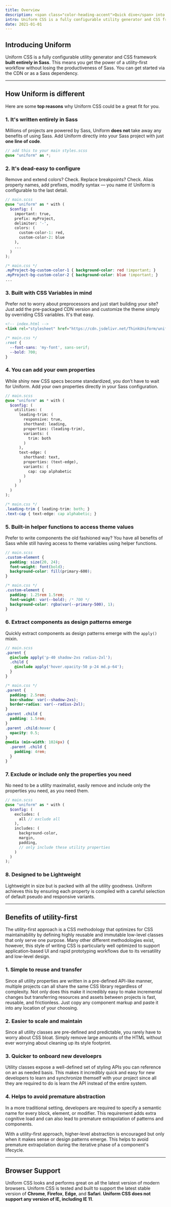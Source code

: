```yaml
---
title: Overview
description: <span class="color-heading-accent">Quick dive</span> into Uniform CSS and its features ✌️
intro: Uniform CSS is a fully configurable utility generator and CSS framework **built entirely in Sass**. This means you get the power of a utility-first workflow without losing the productiveness of Sass. You can get started via the CDN or as a Sass dependency.
date: 2021-01-01
---
```


## Introducing Uniform

Uniform CSS is a fully configurable utility generator and CSS framework **built entirely in Sass**. This means you get the power of a utility-first workflow without losing the productiveness of Sass. You can get started via the CDN or as a Sass dependency.

---

## How Uniform is different

Here are some **top reasons** why Uniform CSS could be a great fit for you.

### 1. It's written entirely in Sass

Millions of projects are powered by Sass, Uniform **does not** take away any benefits of using Sass. Add Uniform directly into your Sass project with just **one line of code**.

```scss
// add this to your main styles.scss
@use "uniform" as *;
```

### 2. It's dead-easy to configure

Remove and extend colors? Check. Replace breakpoints? Check. Alias property names, add prefixes, modify syntax &mdash; you name it! Uniform is configurable to the last detail.

```scss
// main.scss
@use "uniform" as * with (
  $config: (
    important: true,
    prefix: myProject,
    delimiter: '-',
    colors: (
      custom-color-1: red,
      custom-color-2: blue
    ),
    ...
  )
);
```

```css
/* main.css */
.myProject-bg-custom-color-1 { background-color: red !important; }
.myProject-bg-custom-color-2 { background-color: blue !important; }
...
```

### 3. Built with CSS Variables in mind

Prefer not to worry about preprocessors and just start building your site? Just add the pre-packaged CDN version and customize the theme simply by overriding CSS variables. It's that easy.

```html
<!-- index.html -->
<link rel="stylesheet" href="https://cdn.jsdelivr.net/ThinkUniform/uniformcss/css/uniform.min.css" />
```

```css
/* main.css */
:root {
  --font-sans: 'my-font', sans-serif;
  --bold: 700;
}
```

### 4. You can add your own properties

While shiny new CSS specs become standardized, you don’t have to wait for Uniform. Add your own properties directly in your Sass configuration.

```scss
// main.scss
@use "uniform" as * with (
  $config: (
    utilities: (
      leading-trim: (
        responsive: true,
        shorthand: leading,
        properties: (leading-trim),
        variants: (
          trim: both
        )
      ),
      text-edge: (
        shorthand: text,
        properties: (text-edge),
        variants: (
          cap: cap alphabetic
        )
      )
    )
  )
);
```

```css
/* main.css */
.leading-trim { leading-trim: both; }
.text-cap { text-edge: cap alphabetic; }
```

### 5. Built-in helper functions to access theme values

Prefer to write components the old fashioned way? You have all benefits of Sass while still having access to theme variables using helper functions.

```scss
// main.scss
.custom-element {
  padding: size(20, 24);
  font-weight: font(bold);
  background-color: fill(primary-600);
}
```

```css
/* main.css */
.custom-element {
  padding: 1.25rem 1.5rem;
  font-weight: var(--bold); /* 700 */
  background-color: rgba(var(--primary-500), 1);
}
```

### 6. Extract components as design patterns emerge

Quickly extract components as design patterns emerge with the `apply()` mixin.

```scss
// main.scss
.parent {
  @include apply('p-40 shadow-2xs radius-2xl');
  .child {
    @include apply('hover.opacity-50 p-24 md.p-64');
  }
}
```

```css
/* main.css */
.parent {
  padding: 2.5rem;
  box-shadow: var(--shadow-2xs);
  border-radius: var(--radius-2xl);
}
.parent .child {
  padding: 1.5rem;
}
.parent .child:hover {
  opacity: 0.5;
}
@media (min-width: 1024px) {
  .parent .child {
    padding: 4rem;
  }
}
```

### 7. Exclude or include only the properties you need

No need to be a utility maximalist, easily remove and include only the properties you need, as you need them.

```scss
// main.scss
@use "uniform" as * with (
  $config: (
    excludes: (
      all // exclude all
    ),
    includes: (
      background-color, 
      margin, 
      padding,
      // only include these utility properties
    )
  )
);
```

### 8. Designed to be Lightweight

Lightweight in size but is packed with all the utility goodness. Uniform achieves this by ensuring each property is compiled with a careful selection of default pseudo and responsive variants.

---

## Benefits of utility-first

The utility-first approach is a CSS methodology that optimizes for CSS maintainability by defining highly reusable and immutable low-level classes that only serve one purpose. Many other different methodologies exist, however, this style of writing CSS is particularly well optimized to support application-based UI and rapid prototyping workflows due to its versatility and low-level design.

### 1. Simple to reuse and transfer

Since all utility properties are written in a pre-defined API-like manner, multiple projects can all share the same CSS library regardless of complexity. Not only does this make it incredibly easy to make incremental changes but transferring resources and assets between projects is fast, reusable, and frictionless. Just copy any component markup and paste it into any location of your choosing.

### 2. Easier to scale and maintain

Since all utility classes are pre-defined and predictable, you rarely have to worry about CSS bloat. Simply remove large amounts of the HTML without ever worrying about cleaning up its style footprint.

### 3. Quicker to onboard new develoeprs

Utility classes expose a well-defined set of styling APIs you can reference on an as needed basis. This makes it incredibly quick and easy for new developers to learn and synchronize themself with your project since all they are required to do is learn the API instead of the entire system.

### 4. Helps to avoid premature abstraction

In a more traditional setting, developers are required to specify a semantic name for every block, element, or modifier. This requirement adds extra cognitive load and can also lead to premature extrapolation of patterns and components.

With a utility-first approach, higher-level abstraction is encouraged but only when it makes sense or design patterns emerge. This helps to avoid premature extrapolation during the iterative phase of a component's lifecycle.

---

## Browser Support

Uniform CSS looks and performs great on all the latest version of modern browsers. Uniform CSS is tested and built to support the latest stable version of **Chrome**, **Firefox**, **Edge**, and **Safari**. **Uniform CSS does not support any version of IE, including IE 11**.